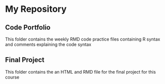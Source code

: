# My Repository

## Code Portfolio <br>
This folder contains the weekly RMD code practice files containing R syntax and comments explaining the code syntax

## Final Project <br>
This folder contains the an HTML and RMD file for the final project for this course
